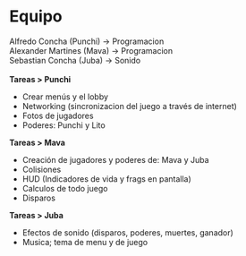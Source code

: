 # Equipo #

Alfredo Concha (Punchi) -> Programacion<br>
Alexander Martines (Mava) -> Programacion<br>
Sebastian Concha (Juba) -> Sonido<br>
<br>
<b>Tareas > Punchi</b>

<ul><li>Crear menús y el lobby<br>
</li><li>Networking (sincronizacion del juego a través de internet)<br>
</li><li>Fotos de jugadores<br>
</li><li>Poderes: Punchi y Lito</li></ul>

<b>Tareas > Mava</b>

<ul><li>Creación de jugadores y poderes de: Mava y Juba<br>
</li><li>Colisiones<br>
</li><li>HUD (Indicadores de vida y frags en pantalla)<br>
</li><li>Calculos de todo juego<br>
</li><li>Disparos</li></ul>


<b>Tareas > Juba</b>

<ul><li>Efectos de sonido (disparos, poderes, muertes, ganador)<br>
</li><li>Musica; tema de menu y de juego